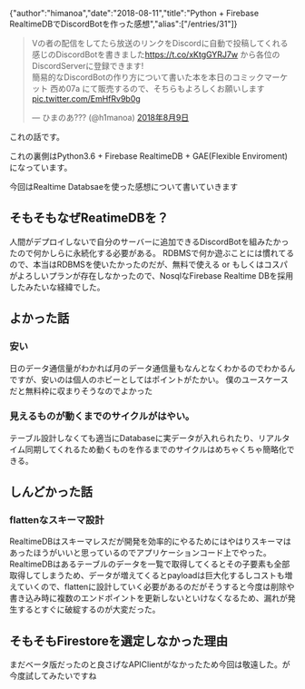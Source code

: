 {"author":"himanoa","date":"2018-08-11","title":"Python + Firebase RealtimeDBでDiscordBotを作った感想","alias":["/entries/31"]}
<blockquote class="twitter-tweet" data-lang="ja"><p lang="ja" dir="ltr">Vの者の配信をしてたら放送のリンクをDiscordに自動で投稿してくれる感じのDiscordBotを書きました<a href="https://t.co/xKtgGYRJ7w">https://t.co/xKtgGYRJ7w</a> から各位のDiscordServerに登録できます!<br>簡易的なDiscordBotの作り方について書いた本を本日のコミックマーケット 西め07a にて販売するので、そちらもよろしくお願いします <a href="https://t.co/EmHfRv9b0g">pic.twitter.com/EmHfRv9b0g</a></p>&mdash; ひまのあ??? (@h1manoa) <a href="https://twitter.com/h1manoa/status/1027651954971828225?ref_src=twsrc%5Etfw">2018年8月9日</a></blockquote>

これの話です。

これの裏側はPython3.6 + Firebase RealtimeDB + GAE(Flexible Enviroment)になっています。

今回はRealtime Databsaeを使った感想について書いていきます

## そもそもなぜReatimeDBを？

人間がデプロイしないで自分のサーバーに追加できるDiscordBotを組みたかったので何かしらに永続化する必要がある。
RDBMSで何か遊ぶことには慣れてるので、本当はRDBMSを使いたかったのだが、無料で使える or もしくはコスパがよろしいプランが存在しなかったので、NosqlなFirebase Realtime DBを採用したみたいな経緯でした。


## よかった話

### 安い

日のデータ通信量がわかれば月のデータ通信量もなんとなくわかるのでわかるんですが、安いのは個人のホビーとしてはポイントがたかい。
僕のユースケースだと無料枠に収まりそうなのでよかった

### 見えるものが動くまでのサイクルがはやい。

テーブル設計しなくても適当にDatabaseに実データが入れられたり、リアルタイム同期してくれるため動くものを作るまでのサイクルはめちゃくちゃ簡略化できる。

## しんどかった話

### flattenなスキーマ設計

RealtimeDBはスキーマレスだが開発を効率的にやるためにはやはりスキーマはあったほうがいいと思っているのでアプリケーションコード上でやった。
RealtimeDBはあるテーブルのデータを一覧で取得してくるとその子要素も全部取得してしまうため、データが増えてくるとpayloadは巨大化するしコストも増えていくので、flattenに設計していく必要があるのだがそうすると今度は削除や書き込み時に複数のエンドポイントを更新しないといけなくなるため、漏れが発生するとすぐに破綻するのが大変だった。

## そもそもFirestoreを選定しなかった理由

まだベータ版だったのと良さげなAPIClientがなかったため今回は敬遠した。が今度試してみたいですね
